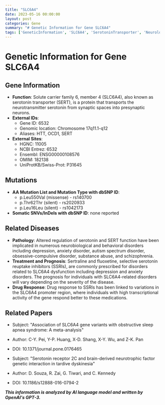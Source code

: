 ```yaml
---
title: "SLC6A4"
date: 2023-05-16 00:00:00
layout: post
categories: Gene
summary: "# Genetic Information for Gene SLC6A4"
tags: ['GeneticInformation', 'SLC6A4', 'SerotoninTransporter', 'NeurologicalDisorders', 'SSRIs', 'DrugResponse', 'Mutation', 'RelatedPapers']
---
```


# Genetic Information for Gene SLC6A4

## Gene Information
- **Function**: Solute carrier family 6, member 4 (SLC6A4), also known as serotonin transporter (SERT), is a protein that transports the neurotransmitter serotonin from synaptic spaces into presynaptic neurons.
- **External IDs**: 
    - Gene ID: 6532
    - Genomic location: Chromosome 17q11.1-q12
    - Aliases: HTT, OCD1, SERT
- **External Sites**:
    - HGNC: 11005
    - NCBI Entrez: 6532
    - Ensembl: ENSG00000108576
    - OMIM: 182138
    - UniProtKB/Swiss-Prot: P31645

## Mutations
- **AA Mutation List and Mutation Type with dbSNP ID**:
    - p.Leu550Val (missense) - rs140700
    - p.Thr62Thr (silent) - rs2020933
    - p.Leu16Leu (silent) - rs1042173
- **Somatic SNVs/InDels with dbSNP ID**: none reported

## Related Diseases
- **Pathology**: Altered regulation of serotonin and SERT function have been implicated in numerous neurobiological and behavioral disorders including depression, anxiety disorder, autism spectrum disorder, obsessive-compulsive disorder, substance abuse, and schizophrenia.
- **Treatment and Prognosis**: Sertraline and fluoxetine, selective serotonin reuptake inhibitors (SSRIs), are commonly prescribed for disorders related to SLC6A4 dysfunction including depression and anxiety disorders. The prognosis for individuals with SLC6A4-related disorders will vary depending on the severity of the disease.
- **Drug Response**: Drug response to SSRIs has been linked to variations in the SLC6A4 promoter region, where individuals with high transcriptional activity of the gene respond better to these medications.

## Related Papers
- Subject: "Association of SLC6A4 gene variants with obstructive sleep apnea syndrome: A meta-analysis"
- Author: C-Y. Pei, Y-P. Huang, X-D. Shang, X-Y. Wu, and Z-K. Pan
- DOI: 10.1371/journal.pone.0176465

- Subject: "Serotonin receptor 2C and brain-derived neurotrophic factor genetic interaction in tardive dyskinesia"
- Author: D. Souza, R. Zai, G. Tiwari, and C. Kennedy
- DOI: 10.1186/s12888-016-0794-2

**_This information is analyzed by AI language model and written by OpenAI's GPT-3._**